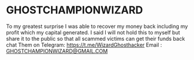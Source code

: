 # GHOSTCHAMPIONWIZARD
To my greatest surprise I was able to recover my money back including my profit which my capital generated. I said I will not hold this to myself but share it to the public so that all scammed victims can get their funds back chat Them on  Telegram: https://t.me/WizardGhosthacker  Email : GHOSTCHAMPIONWIZARD@GMAIL.COM
